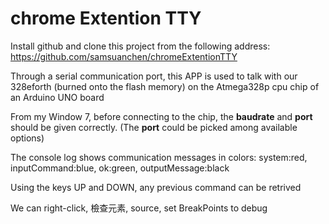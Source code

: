 chrome Extention TTY
====================

Install github and clone this project from the following address:
https://github.com/samsuanchen/chromeExtentionTTY

Through a serial communication port, this APP is used to talk with 
our 328eforth (burned onto the flash memory) on the Atmega328p cpu 
chip of an Arduino UNO board

From my Window 7, before connecting to the chip, the 
**baudrate** and **port** should be given correctly. (The
**port** could be picked among available options)

The console log shows communication messages in colors:
system:red, inputCommand:blue, ok:green, outputMessage:black

Using the keys UP and DOWN, any previous command can be retrived 

We can right-click, 檢查元素, source, set BreakPoints to debug
